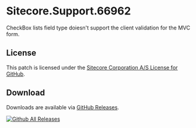 # Sitecore.Support.66962
CheckBox lists field type doiesn't support the client validation for the MVC form.

## License  
This patch is licensed under the [Sitecore Corporation A/S License for GitHub](https://github.com/sitecoresupport/Sitecore.Support.66962/blob/master/LICENSE).  

## Download  
Downloads are available via [GitHub Releases](https://github.com/sitecoresupport/Sitecore.Support.66962/releases).  

[![Github All Releases](https://img.shields.io/github/downloads/SitecoreSupport/Sitecore.Support.66962/total.svg)](https://github.com/SitecoreSupport/Sitecore.Support.66962/releases)
